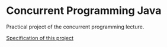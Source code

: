# Concurrent Programming Java

Practical project of the concurrent programming lecture. 

[Specification of this project](https://github.com/schaefer-dev/np-project/blob/master/Projektbeschreibung.pdf)
